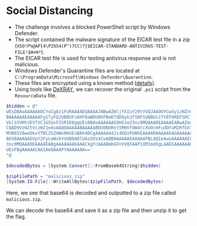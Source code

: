 # Social Distancing

- The challenge involves a blocked PowerShell script by Windows Defender.
- The script contained the malware signature of the EICAR test file in a zip (`X5O!P%@AP[4\PZX54(P^)7CC)7}$EICAR-STANDARD-ANTIVIRUS-TEST-FILE!$H+H*`).
- The EICAR test file is used for testing antivirus response and is not malicious.
- Windows Defender's Quarantine files are located at `C:\ProgramData\Microsoft\Windows Defender\Quarantine`.
- These files are encrypted using a known method ([details](https://reversingfun.com/posts/how-to-extract-quarantine-files-from-windows-defender/)).
- Using tools like [DeXRAY](https://www.hexacorn.com/blog/2023/10/13/dexray-v2-33/), we can recover the original `.ps1` script from the `ResourceData` file.

```powershell
$hidden = @"
UEsDBAoAAAAAAOCYuCg8z1FoRAAAAEQAAAAJABwAZWljYXIuY29tVVQJAAOUYCw5y1zNZnV4CwAB
BAAAAAAEAAAAAFg1TyFQJUBBUFs0XFBaWDU0KFBeKTdDQyk3fSRFSUNBUi1TVEFOREFSRC1BTlRJ
VklSVVMtVEVTVC1GSUxFISRIK0gqUEsDBAoAAAAAAE8HG1mJ3nc0MQAAADEAAAAEABwAZmxhZ1VU
CQAD9VzNZtVczWZ1eAsAAQQAAAAABAAAAABDU0NURnt5MHVfdW4tcXU0cmFudDFuM2RfbXlfc2Ny
MVB0IV8weDkxYTNlZGZmNn0KUEsBAh4DCgAAAAAA4Ji4KDzPUWhEAAAARAAAAAkAGAAAAAAAAQAA
AKSBAAAAAGVpY2FyLmNvbVVUBQADlGAsOXV4CwABBAAAAAAEAAAAAFBLAQIeAwoAAAAAAE8HG1mJ
3nc0MQAAADEAAAAEABgAAAAAAAEAAACkgYcAAABmbGFnVVQFAAP1XM1mdXgLAAEEAAAAAAQAAAAA
UEsFBgAAAAACAAIAmQAAAPYAAAAAAA==
"@

$decodedBytes = [System.Convert]::FromBase64String($hidden)

$zipFilePath = "malicious.zip"
[System.IO.File]::WriteAllBytes($zipFilePath, $decodedBytes)
```

Here, we see that base64 is decoded and outputted to a zip file called `malicious.zip`.

We can decode the base64 and save it as a zip file and then unzip it to get the flag.
